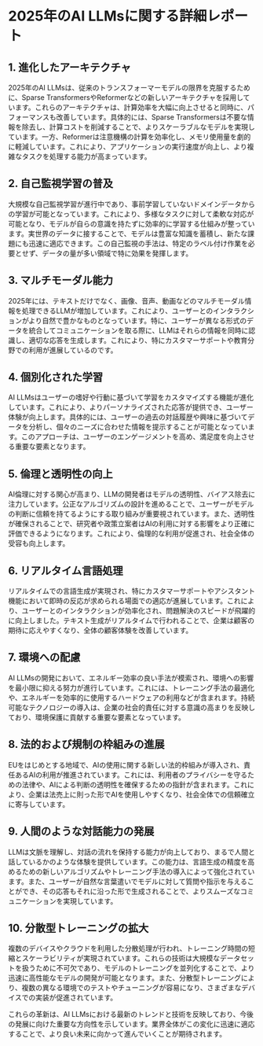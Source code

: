 # 2025年のAI LLMsに関する詳細レポート

## 1. 進化したアーキテクチャ
2025年のAI LLMsは、従来のトランスフォーマーモデルの限界を克服するために、Sparse TransformersやReformerなどの新しいアーキテクチャを採用しています。これらのアーキテクチャは、計算効率を大幅に向上させると同時に、パフォーマンスも改善しています。具体的には、Sparse Transformersは不要な情報を除去し、計算コストを削減することで、よりスケーラブルなモデルを実現しています。一方、Reformerは注意機構の計算を効率化し、メモリ使用量を劇的に軽減しています。これにより、アプリケーションの実行速度が向上し、より複雑なタスクを処理する能力が高まっています。

## 2. 自己監視学習の普及
大規模な自己監視学習が進行中であり、事前学習していないドメインデータからの学習が可能となっています。これにより、多様なタスクに対して柔軟な対応が可能となり、モデルが自らの意識を持たずに効率的に学習する仕組みが整っています。実世界のデータに接することで、モデルは豊富な知識を蓄積し、新たな課題にも迅速に適応できます。この自己監視の手法は、特定のラベル付け作業を必要とせず、データの量が多い領域で特に効果を発揮します。

## 3. マルチモーダル能力
2025年には、テキストだけでなく、画像、音声、動画などのマルチモーダル情報を処理できるLLMが増加しています。これにより、ユーザーとのインタラクションがより自然で豊かなものとなっています。特に、ユーザーが異なる形式のデータを統合してコミュニケーションを取る際に、LLMはそれらの情報を同時に認識し、適切な応答を生成します。これにより、特にカスタマーサポートや教育分野での利用が進展しているのです。

## 4. 個別化された学習
AI LLMsはユーザーの嗜好や行動に基づいて学習をカスタマイズする機能が進化しています。これにより、よりパーソナライズされた応答が提供でき、ユーザー体験が向上します。具体的には、ユーザーの過去の対話履歴や興味に基づいてデータを分析し、個々のニーズに合わせた情報を提示することが可能となっています。このアプローチは、ユーザーのエンゲージメントを高め、満足度を向上させる重要な要素となります。

## 5. 倫理と透明性の向上
AI倫理に対する関心が高まり、LLMの開発者はモデルの透明性、バイアス除去に注力しています。公正なアルゴリズムの設計を進めることで、ユーザーがモデルの判断に信頼を持てるようにする取り組みが重要視されています。また、透明性が確保されることで、研究者や政策立案者はAIの利用に対する影響をより正確に評価できるようになります。これにより、倫理的な利用が促進され、社会全体の受容も向上します。

## 6. リアルタイム言語処理
リアルタイムでの言語生成が実現され、特にカスタマーサポートやアシスタント機能において即時の反応が求められる場面での適応が進展しています。これにより、ユーザーとのインタラクションが効率化され、問題解決のスピードが飛躍的に向上しました。テキスト生成がリアルタイムで行われることで、企業は顧客の期待に応えやすくなり、全体の顧客体験を改善しています。

## 7. 環境への配慮
AI LLMsの開発において、エネルギー効率の良い手法が模索され、環境への影響を最小限に抑える努力が進行しています。これには、トレーニング手法の最適化や、エネルギーを効率的に使用するハードウェアの利用などが含まれます。持続可能なテクノロジーの導入は、企業の社会的責任に対する意識の高まりを反映しており、環境保護に貢献する重要な要素となっています。

## 8. 法的および規制の枠組みの進展
EUをはじめとする地域で、AIの使用に関する新しい法的枠組みが導入され、責任あるAIの利用が推進されています。これには、利用者のプライバシーを守るための法律や、AIによる判断の透明性を確保するための指針が含まれます。これにより、企業は法売上に則った形でAIを使用しやすくなり、社会全体での信頼確立に寄与しています。

## 9. 人間のような対話能力の発展
LLMは文脈を理解し、対話の流れを保持する能力が向上しており、まるで人間と話しているかのような体験を提供しています。この能力は、言語生成の精度を高めるための新しいアルゴリズムやトレーニング手法の導入によって強化されています。また、ユーザーが自然な言葉遣いでモデルに対して質問や指示を与えることができ、その応答もそれに沿った形で生成されることで、よりスムーズなコミュニケーションを実現しています。

## 10. 分散型トレーニングの拡大
複数のデバイスやクラウドを利用した分散処理が行われ、トレーニング時間の短縮とスケーラビリティが実現されています。これらの技術は大規模なデータセットを扱うために不可欠であり、モデルのトレーニングを並列化することで、より迅速に高性能なモデルの開発が可能となります。また、分散型トレーニングにより、複数の異なる環境でのテストやチューニングが容易になり、さまざまなデバイスでの実装が促進されています。

これらの革新は、AI LLMsにおける最新のトレンドと技術を反映しており、今後の発展に向けた重要な方向性を示しています。業界全体がこの変化に迅速に適応することで、より良い未来に向かって進んでいくことが期待されます。